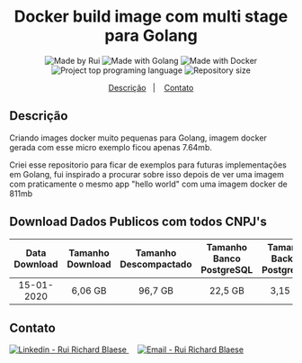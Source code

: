 <h1 align="center">
    Docker build image com multi stage para Golang
</h1>
<p align="center">  
  <img alt="Made by Rui" src="https://img.shields.io/badge/Made%20by-ruiblaese-%2304D361">
  
  <img alt="Made with Golang" src="https://img.shields.io/badge/Made%20with-Golang-%1f425f">  

  <img alt="Made with Docker" src="https://img.shields.io/badge/Made%20with-Docker-%1f425f">     

<img alt="Project top programing language" src="https://img.shields.io/github/languages/top/ruiblaese/docker-multi-stage-golang-build">  

  <img alt="Repository size" src="https://img.shields.io/github/repo-size/ruiblaese/docker-multi-stage-golang-build">
</p>

<p align="center">
    <a href="#descricao">Descrição</a>&nbsp;&nbsp;&nbsp;|&nbsp;&nbsp;&nbsp;    
    <a href="#contato">Contato</a>
</p>

## Descrição
Criando images docker muito pequenas para Golang, imagem docker gerada com esse micro exemplo ficou apenas 7.64mb.

Criei esse repositorio para ficar de exemplos para futuras implementações em Golang, fui inspirado a procurar sobre isso depois de ver uma imagem com praticamente o mesmo app "hello world" com uma imagem docker de 811mb

## Download Dados Publicos com todos CNPJ's
| Data Download | Tamanho Download | Tamanho Descompactado | Tamanho Banco PostgreSQL | Tamanho Backup PostgreSQL | Link |
|:-------------:|:----------------:|:---------------------:|:------------------------:|:-------------------------:|------|
|   15-01-2020  |      6,06 GB     |        96,7 GB        |          22,5 GB         |          3,15 GB          |  [Link para Download](https://drive.google.com/file/d/1oTWhFzPsJLMQwfLCUd38berjjy1cfmhq/view?usp=sharing)    |



## Contato

<a href="https://www.linkedin.com/in/ruiblaese/" target="_blank" >
  <img alt="Linkedin - Rui Richard Blaese" src="https://img.shields.io/badge/Linkedin--%23F8952D?style=social&logo=linkedin">
</a>&nbsp;&nbsp;&nbsp;
<a href="mailto:ruiblaese@gmail.com" target="_blank" >
  <img alt="Email - Rui Richard Blaese" src="https://img.shields.io/badge/Email--%23F8952D?style=social&logo=gmail">
</a> 
